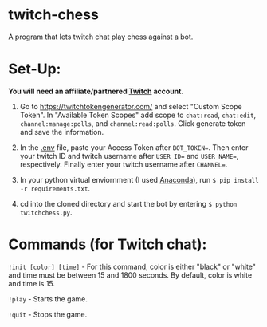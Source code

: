 # twitch-chess
A program that lets twitch chat play chess against a bot.

# Set-Up:
**You will need an affiliate/partnered [Twitch](https://www.twitch.tv/) account.**

1. Go to https://twitchtokengenerator.com/ and select "Custom Scope Token". In "Available Token Scopes" add scope to `chat:read`, `chat:edit`, `channel:manage:polls`, and `channel:read:polls`. Click generate token and save the information.

2. In the [.env](twitchchess/.env) file, paste your Access Token after `BOT_TOKEN=`. Then enter your twitch ID and twitch username after `USER_ID=` and `USER_NAME=`, respectively. Finally enter your twitch username after `CHANNEL=`.

3. In your python virtual enviornment (I used [Anaconda](https://www.anaconda.com/)), run `$ pip install -r requirements.txt`.

4. cd into the cloned directory and start the bot by entering `$ python twitchchess.py`.

# Commands (for Twitch chat):
`!init [color] [time]` - For this command, color is either "black" or "white" and time must be between 15 and 1800 seconds. By default, color is white and time is 15.

`!play` - Starts the game.

`!quit` - Stops the game.

